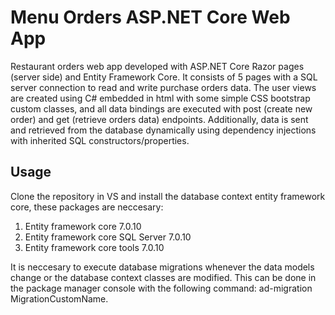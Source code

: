 # Menu Orders ASP.NET Core Web App


Restaurant orders web app developed with ASP.NET Core Razor pages (server side) and Entity Framework Core. It consists of 5 pages with a SQL server connection to read and write purchase orders data. The user views are created using C# embedded in html with some simple CSS bootstrap custom classes, and all data bindings are executed with post (create new order) and get (retrieve orders data) endpoints. Additionally, data is sent and retrieved from the database dynamically using dependency injections with inherited SQL constructors/properties.


## Usage
Clone the repository in VS and install the database context entity framework core, these packages are neccesary:
1. Entity framework core 7.0.10
2. Entity framework core SQL Server 7.0.10
3. Entity framework core tools 7.0.10

It is neccesary to execute database migrations whenever the data models change or the database context classes are modified. This can be done in the package manager console with the following command: ad-migration MigrationCustomName.

